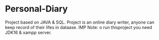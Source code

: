 # Personal-Diary
Project based on JAVA &amp; SQL. Project is an online diary writer, anyone can keep record of their lifes in dataase. IMP Note: o run thisproject you need JDK16 & xampp server.
